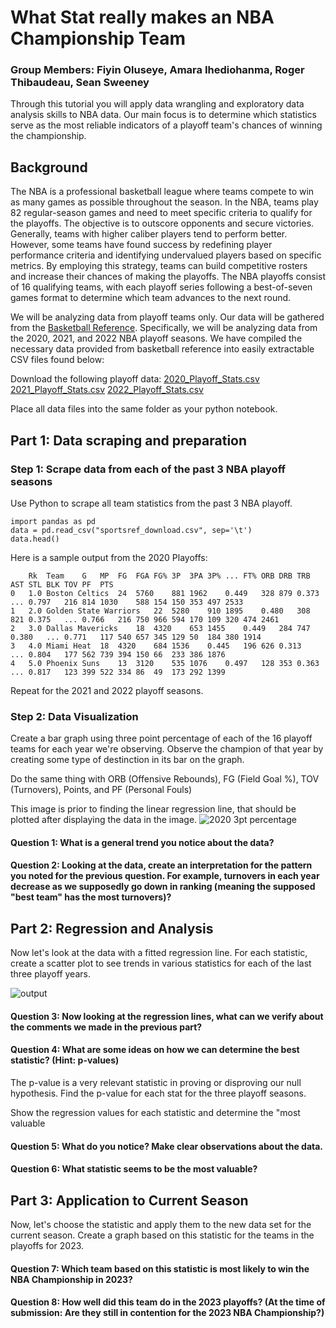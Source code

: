 # What Stat really makes an NBA Championship Team
### Group Members: Fiyin Oluseye, Amara Ihediohanma, Roger Thibaudeau, Sean Sweeney

Through this tutorial you will apply data wrangling and exploratory data analysis skills to NBA data.
Our main focus is to determine which statistics serve as the most reliable indicators of a playoff team's chances of winning the championship.

## Background
The NBA is a professional basketball league where teams compete to win as many games as possible throughout the season. In the NBA, teams play 82 regular-season games and need to meet specific criteria to qualify for the playoffs. The objective is to outscore opponents and secure victories. Generally, teams with higher caliber players tend to perform better. However, some teams have found success by redefining player performance criteria and identifying undervalued players based on specific metrics. By employing this strategy, teams can build competitive rosters and increase their chances of making the playoffs. The NBA playoffs consist of 16 qualifying teams, with each playoff series following a best-of-seven games format to determine which team advances to the next round.

We will be analyzing data from playoff teams only. Our data will be gathered from the [Basketball Reference]([url](https://www.basketball-reference.com/leagues/)). Specifically, we will be analyzing data from the 2020, 2021, and 2022 NBA playoff seasons. We have compiled the necessary data provided from basketball reference into easily extractable CSV files found below:


Download the following playoff data:
[2020_Playoff_Stats.csv](https://github.com/foluse/UMD/files/11448895/2020_Playoff_Stats.csv)
[2021_Playoff_Stats.csv](https://github.com/foluse/UMD/files/11448896/2021_Playoff_Stats.csv)
[2022_Playoff_Stats.csv](https://github.com/foluse/UMD/files/11448897/2022_Playoff_Stats.csv)

Place all data files into the same folder as your python notebook.

## Part 1: Data scraping and preparation
### Step 1: Scrape data from each of the past 3 NBA playoff seasons
Use Python to scrape all team statistics from the past 3 NBA playoff.

```
import pandas as pd
data = pd.read_csv("sportsref_download.csv", sep='\t')
data.head()
```
Here is a sample output from the 2020 Playoffs:
```
	Rk	Team	G	MP	FG	FGA	FG%	3P	3PA	3P%	...	FT%	ORB	DRB	TRB	AST	STL	BLK	TOV	PF	PTS
0	1.0	Boston Celtics	24	5760	881	1962	0.449	328	879	0.373	...	0.797	216	814	1030	588	154	150	353	497	2533
1	2.0	Golden State Warriors	22	5280	910	1895	0.480	308	821	0.375	...	0.766	216	750	966	594	170	109	320	474	2461
2	3.0	Dallas Mavericks	18	4320	653	1455	0.449	284	747	0.380	...	0.771	117	540	657	345	129	50	184	380	1914
3	4.0	Miami Heat	18	4320	684	1536	0.445	196	626	0.313	...	0.804	177	562	739	394	150	66	233	386	1876
4	5.0	Phoenix Suns	13	3120	535	1076	0.497	128	353	0.363	...	0.817	123	399	522	334	86	49	173	292	1399
```

Repeat for the 2021 and 2022 playoff seasons.

### Step 2: Data Visualization
Create a bar graph using three point percentage of each of the 16 playoff teams for each year we're observing. Observe the champion of that year by creating some type of destinction in its bar on the graph. 

Do the same thing with ORB (Offensive Rebounds), FG (Field Goal %), TOV (Turnovers), Points, and PF (Personal Fouls)

This image is prior to finding the linear regression line, that should be plotted after displaying the data in the image. 
![2020 3pt percentage](https://github.com/foluse/UMD/assets/76791730/7c9c4dd4-fff0-4d5c-90d0-2e58f80fb47d)

#### Question 1: What is a general trend you notice about the data?
#### Question 2: Looking at the data, create an interpretation for the pattern you noted for the previous question. For example, turnovers in each year decrease as we supposedly go down in ranking (meaning the supposed "best team" has the most turnovers)?

## Part 2: Regression and Analysis
Now let's look at the data with a fitted regression line. For each statistic, create a scatter plot to see trends in various statistics for each of the last three playoff years.

![output](https://github.com/foluse/UMD/assets/76791730/f8a1bef1-d249-47f2-8c53-83270fc3b72d)

#### Question 3: Now looking at the regression lines, what can we verify about the comments we made in the previous part? 
#### Question 4: What are some ideas on how we can determine the best statistic? (Hint: p-values)
The p-value is a very relevant statistic in proving or disproving our null hypothesis. Find the p-value for each stat for the three playoff seasons.

Show the regression values for each statistic and determine the "most valuable
#### Question 5: What do you notice? Make clear observations about the data.
#### Question 6: What statistic seems to be the most valuable?

## Part 3: Application to Current Season
Now, let's choose the statistic and apply them to the new data set for the current season.
Create a graph based on this statistic for the teams in the playoffs for 2023.

#### Question 7: Which team based on this statistic is most likely to win the NBA Championship in 2023?
#### Question 8: How well did this team do in the 2023 playoffs? (At the time of submission: Are they still in contention for the 2023 NBA Championship?)


